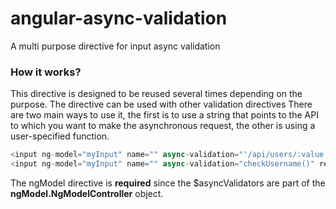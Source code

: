 # angular-async-validation
A multi purpose directive for input async validation

### How it works?
This directive is designed to be reused several times depending on the purpose.
The directive can be used with other validation directives
There are two main ways to use it, the first is to use a string that points to the API to which you want to make the asynchronous request, the other is using a user-specified function.
```javascript
<input ng-model="myInput" name="" async-validation="'/api/users/:value'" required />
<input ng-model="myInput" name="" async-validation="checkUsername()" required />
```
The ngModel directive is __required__ since the $asyncValidators are part of the __ngModel.NgModelController__ object.

